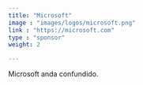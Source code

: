 ```yaml
---
title: "Microsoft"
image : "images/logos/microsoft.png"
link : "https://microsoft.com"
type : "sponsor"
weight: 2

---
```


Microsoft anda confundido.